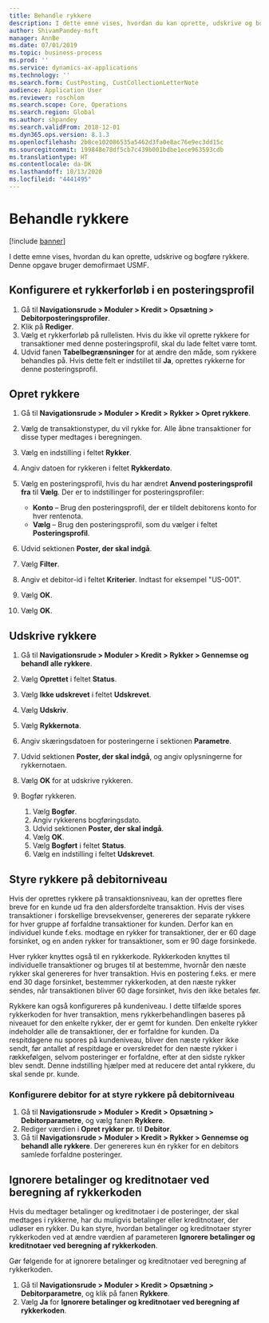 ```yaml
---
title: Behandle rykkere
description: I dette emne vises, hvordan du kan oprette, udskrive og bogføre rykkere.
author: ShivamPandey-msft
manager: AnnBe
ms.date: 07/01/2019
ms.topic: business-process
ms.prod: ''
ms.service: dynamics-ax-applications
ms.technology: ''
ms.search.form: CustPosting, CustCollectionLetterNote
audience: Application User
ms.reviewer: roschlom
ms.search.scope: Core, Operations
ms.search.region: Global
ms.author: shpandey
ms.search.validFrom: 2018-12-01
ms.dyn365.ops.version: 8.1.3
ms.openlocfilehash: 2b8ce102086535a5462d3fa0e8ac76e9ec3dd15c
ms.sourcegitcommit: 199848e78df5cb7c439b001bdbe1ece963593cdb
ms.translationtype: HT
ms.contentlocale: da-DK
ms.lasthandoff: 10/13/2020
ms.locfileid: "4441495"
---
```

# <a name="process-collection-letters"></a>Behandle rykkere

[!include [banner](../../includes/banner.md)]

I dette emne vises, hvordan du kan oprette, udskrive og bogføre rykkere. Denne opgave bruger demofirmaet USMF.

## <a name="set-up-a-collection-letter-sequence-on-the-posting-profile"></a>Konfigurere et rykkerforløb i en posteringsprofil
1. Gå til **Navigationsrude > Moduler > Kredit > Opsætning > Debitorposteringsprofiler**.
2. Klik på **Rediger**.
3. Vælg et rykkerforløb på rullelisten. Hvis du ikke vil oprette rykkere for transaktioner med denne posteringsprofil, skal du lade feltet være tomt.  
4. Udvid fanen **Tabelbegrænsninger** for at ændre den måde, som rykkere behandles på. Hvis dette felt er indstillet til **Ja**, oprettes rykkerne for denne posteringsprofil.  

## <a name="create-collection-letters"></a>Opret rykkere
1. Gå til **Navigationsrude > Moduler > Kredit > Rykker > Opret rykkere**.
2. Vælg de transaktionstyper, du vil rykke for. Alle åbne transaktioner for disse typer medtages i beregningen.  
3. Vælg en indstilling i feltet **Rykker**.
4. Angiv datoen for rykkeren i feltet **Rykkerdato**.
5. Vælg en posteringsprofil, hvis du har ændret **Anvend posteringsprofil fra** til **Vælg**. Der er to indstillinger for posteringsprofiler:   

   - **Konto** – Brug den posteringsprofil, der er tildelt debitorens konto for hver rentenota.   
   - **Vælg** – Brug den posteringsprofil, som du vælger i feltet **Posteringsprofil**.  

6. Udvid sektionen **Poster, der skal indgå**.
7. Vælg **Filter**.
8. Angiv et debitor-id i feltet **Kriterier**. Indtast for eksempel "US-001".
9. Vælg **OK**.
10. Vælg **OK**.

## <a name="print-collection-letters"></a>Udskrive rykkere
1. Gå til **Navigationsrude > Moduler > Kredit > Rykker > Gennemse og behandl alle rykkere**.
2. Vælg **Oprettet** i feltet **Status**.
3. Vælg **Ikke udskrevet** i feltet **Udskrevet**.
4. Vælg **Udskriv**.
5. Vælg **Rykkernota**.
6. Angiv skæringsdatoen for posteringerne i sektionen **Parametre**.
7. Udvid sektionen **Poster, der skal indgå**, og angiv oplysningerne for rykkernotaen.
8. Vælg **OK** for at udskrive rykkeren.
9. Bogfør rykkeren.

    1. Vælg **Bogfør**.
    1. Angiv rykkerens bogføringsdato.
    1. Udvid sektionen **Poster, der skal indgå**.
    1. Vælg **OK**.
    1. Vælg **Bogført** i feltet **Status**.
    1. Vælg en indstilling i feltet **Udskrevet**.

## <a name="control-collection-letters-at-the-customer-level"></a>Styre rykkere på debitorniveau
Hvis der oprettes rykkere på transaktionsniveau, kan der oprettes flere breve for en kunde ud fra den aldersfordelte transaktion. Hvis der vises transaktioner i forskellige brevsekvenser, genereres der separate rykkere for hver gruppe af forfaldne transaktioner for kunden. Derfor kan en individuel kunde f.eks. modtage en rykker for transaktioner, der er 60 dage forsinket, og en anden rykker for transaktioner, som er 90 dage forsinkede. 

Hver rykker knyttes også til en rykkerkode. Rykkerkoden knyttes til individuelle transaktioner og bruges til at bestemme, hvornår den næste rykker skal genereres for hver transaktion. Hvis en postering f.eks. er mere end 30 dage forsinket, bestemmer rykkerkoden, at den næste rykker sendes, når transaktionen bliver 60 dage forsinket, hvis den ikke betales før. 

Rykkere kan også konfigureres på kundeniveau. I dette tilfælde spores rykkerkoden for hver transaktion, mens rykkerbehandlingen baseres på niveauet for den enkelte rykker, der er gemt for kunden. Den enkelte rykker indeholder alle de transaktioner, der er forfaldne for kunden. Da respitdagene nu spores på kundeniveau, bliver den næste rykker ikke sendt, før antallet af respitdage er overskredet for den næste rykker i rækkefølgen, selvom posteringer er forfaldne, efter at den sidste rykker blev sendt. Denne indstilling hjælper med at reducere det antal rykkere, du skal sende pr. kunde.

### <a name="set-up-the-customer-to-control-collection-letters-at-the-customer-level"></a>Konfigurere debitor for at styre rykkere på debitorniveau
1.  Gå til **Navigationsrude > Moduler > Kredit > Opsætning > Debitorparametre**, og vælg fanen **Rykkere**. 
2.  Rediger værdien i **Opret rykker pr.** til **Debitor**. 
3.  Gå til **Navigationsrude > Moduler > Kredit > Rykker > Gennemse og behandl alle rykkere**. Der genereres kun én rykker for en debitors samlede forfaldne posteringer.

## <a name="ignore-payments-and-credit-memos-when-calculating-the-collection-letter-code"></a>Ignorere betalinger og kreditnotaer ved beregning af rykkerkoden
Hvis du medtager betalinger og kreditnotaer i de posteringer, der skal medtages i rykkerne, har du muligvis betalinger eller kreditnotaer, der udløser en rykker. Du kan styre, hvordan betalinger og kreditnotaer styrer rykkerkoden ved at ændre værdien af parameteren **Ignorere betalinger og kreditnotaer ved beregning af rykkerkoden**. 

Gør følgende for at ignorere betalinger og kreditnotaer ved beregning af rykkerkoden.

1. Gå til **Navigationsrude > Moduler > Kredit > Opsætning > Debitorparametre**, og klik på fanen **Rykkere**. 
2. Vælg **Ja** for **Ignorere betalinger og kreditnotaer ved beregning af rykkerkoden**.
